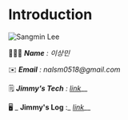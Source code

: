 # Introduction

![Sangmin Lee](https://avatars.githubusercontent.com/u/43431081?v=4)

👨🏻‍💻  _**Name** : 이상민_

✉️  _**Email** :  nalsm0518@gmail.com_

🗒  _**Jimmy's Tech** :_  [_link_](https://app.gitbook.com/s/xFAbVboeQj3rgqWe5uLh/)__

🖥  _  **Jimmy's Log** :_ [_link_](https://app.gitbook.com/s/VUGmlfST1Av763oCpLBq/)__
